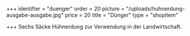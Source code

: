+++
identifier = "duenger"
order = 20
picture = "/uploads/huhnerdung-ausgabe-ausgabe.jpg"
price = 20
title = "Dünger"
type = "shopitem"

+++
Sechs Säcke Hühnerdung zur Verwendung in der Landwirtschaft.
